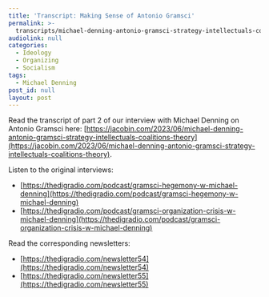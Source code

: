 ```yaml
---
title: 'Transcript: Making Sense of Antonio Gramsci'
permalink: >-
  transcripts/michael-denning-antonio-gramsci-strategy-intellectuals-coalitions-theory/
audiolink: null
categories:
  - Ideology
  - Organizing
  - Socialism
tags:
  - Michael Denning
post_id: null
layout: post
---
```


Read the transcript of part 2 of our interview with Michael Denning on Antonio Gramsci here: [https://jacobin.com/2023/06/michael-denning-antonio-gramsci-strategy-intellectuals-coalitions-theory](https://jacobin.com/2023/06/michael-denning-antonio-gramsci-strategy-intellectuals-coalitions-theory).

Listen to the original interviews:

* [https://thedigradio.com/podcast/gramsci-hegemony-w-michael-denning](https://thedigradio.com/podcast/gramsci-hegemony-w-michael-denning)
* [https://thedigradio.com/podcast/gramsci-organization-crisis-w-michael-denning](https://thedigradio.com/podcast/gramsci-organization-crisis-w-michael-denning)

Read the corresponding newsletters:

* [https://thedigradio.com/newsletter54](https://thedigradio.com/newsletter54)
* [https://thedigradio.com/newsletter55](https://thedigradio.com/newsletter55)
